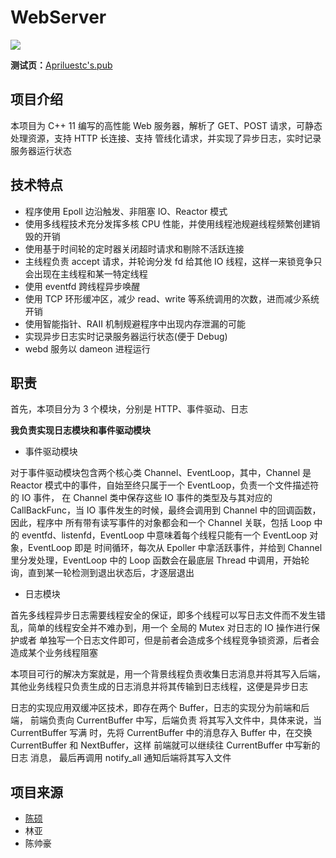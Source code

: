 # WebServer

[![](https://img.shields.io/badge/build-pass-brightgreen)](https://github.com/Apriluestc/web.d/edit/master/README.md)

**测试页：**[Apriluestc's.pub](http://39.107.70.253:20000/)

## 项目介绍

本项目为 C++ 11 编写的高性能 Web 服务器，解析了 GET、POST 请求，可静态处理资源，支持 HTTP 长连接、支持
管线化请求，并实现了异步日志，实时记录服务器运行状态

## 技术特点

- 程序使用 Epoll 边沿触发、非阻塞 IO、Reactor 模式
- 使用多线程技术充分发挥多核 CPU 性能，并使用线程池规避线程频繁创建销毁的开销
- 使用基于时间轮的定时器关闭超时请求和剔除不活跃连接
- 主线程负责 accept 请求，并轮询分发 fd 给其他 IO 线程，这样一来锁竞争只会出现在主线程和某一特定线程
- 使用 eventfd 跨线程异步唤醒
- 使用 TCP 环形缓冲区，减少 read、write 等系统调用的次数，进而减少系统开销
- 使用智能指针、RAII 机制规避程序中出现内存泄漏的可能
- 实现异步日志实时记录服务器运行状态(便于 Debug)
- webd 服务以 dameon 进程运行

## 职责

首先，本项目分为 3 个模块，分别是  HTTP、事件驱动、日志

**我负责实现日志模块和事件驱动模块**

- 事件驱动模块

对于事件驱动模块包含两个核心类 Channel、EventLoop，其中，Channel 是 Reactor 模式中的事件，自始至终只属于一个 EventLoop，负责一个文件描述符的 IO 事件，
在 Channel 类中保存这些 IO 事件的类型及与其对应的 CallBackFunc，当 IO 事件发生的时候，最终会调用到 Channel 中的回调函数，因此，程序中
所有带有读写事件的对象都会和一个 Channel 关联，包括 Loop 中的 eventfd、listenfd，EventLoop 中意味着每个线程只能有一个 EventLoop 对象，EventLoop 即是
时间循环，每次从 Epoller 中拿活跃事件，并给到 Channel 里分发处理，EventLoop 中的 Loop 函数会在最底层 Thread 中调用，开始轮询，直到某一轮检测到退出状态后，才逐层退出

- 日志模块

首先多线程异步日志需要线程安全的保证，即多个线程可以写日志文件而不发生错乱，简单的线程安全并不难办到，用一个 全局的 Mutex 对日志的 IO 操作进行保护或者
单独写一个日志文件即可，但是前者会造成多个线程竞争锁资源，后者会造成某个业务线程阻塞

本项目可行的解决方案就是，用一个背景线程负责收集日志消息并将其写入后端，其他业务线程只负责生成的日志消息并将其传输到日志线程，这便是异步日志

日志的实现应用双缓冲区技术，即存在两个 Buffer，日志的实现分为前端和后端， 前端负责向 CurrentBuffer 中写，后端负责 将其写入文件中，具体来说，当 CurrentBuffer 写满
时，先将 CurrentBuffer 中的消息存入 Buffer 中，在交换 CurrentBuffer 和 NextBuffer，这样 前端就可以继续往 CurrentBuffer 中写新的日志
消息， 最后再调用 notify_all 通知后端将其写入文件

## 项目来源

- [陈硕](https://github.com/chenshuo/muduo/tree/master/muduo/net)
- 林亚
- 陈帅豪
